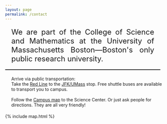 ```yaml
---
layout: page
permalink: /contact
---
```


<p align="justify" style="font-size:24px;margin:20px">
We are part of the <span class="bluetext">College of Science and Mathematics</span> at the <span class="bluetext">University of Massachusetts Boston</span>&mdash;Boston's only public research university.
</p>

<div id="map" style="border:solid thin black;"></div>

<div style="float:left;margin:20px;width:500px">
Arrive via public transportation:<br>Take the <a href="https://www.mbta.com/schedules/Red/line" class="bluetext" target="_blank">Red Line</a> to the <a href="https://www.mbta.com/stops/place-jfk" target="_blank" class="bluetext">JFK/UMass</a> stop. Free shuttle buses are available to transport you to campus.<br><br>
Follow the <a href="https://www.umb.edu/map" target="_blank" class="bluetext">Campus map</a> to the Science Center. Or just ask people for directions. They are all very friendly!
</div>

{% include map.html %}